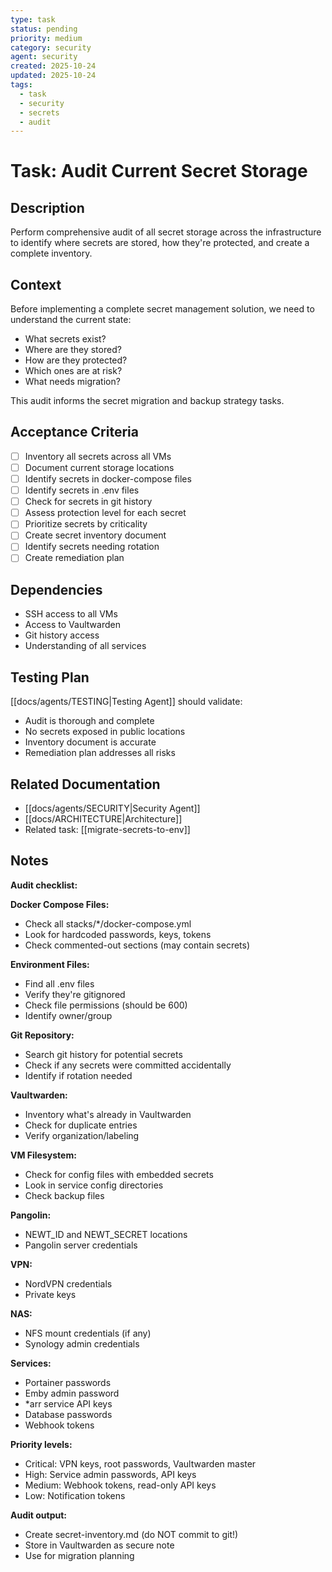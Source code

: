 ```yaml
---
type: task
status: pending
priority: medium
category: security
agent: security
created: 2025-10-24
updated: 2025-10-24
tags:
  - task
  - security
  - secrets
  - audit
---
```


# Task: Audit Current Secret Storage

## Description

Perform comprehensive audit of all secret storage across the infrastructure to identify where secrets are stored, how they're protected, and create a complete inventory.

## Context

Before implementing a complete secret management solution, we need to understand the current state:
- What secrets exist?
- Where are they stored?
- How are they protected?
- Which ones are at risk?
- What needs migration?

This audit informs the secret migration and backup strategy tasks.

## Acceptance Criteria

- [ ] Inventory all secrets across all VMs
- [ ] Document current storage locations
- [ ] Identify secrets in docker-compose files
- [ ] Identify secrets in .env files
- [ ] Check for secrets in git history
- [ ] Assess protection level for each secret
- [ ] Prioritize secrets by criticality
- [ ] Create secret inventory document
- [ ] Identify secrets needing rotation
- [ ] Create remediation plan

## Dependencies

- SSH access to all VMs
- Access to Vaultwarden
- Git history access
- Understanding of all services

## Testing Plan

[[docs/agents/TESTING|Testing Agent]] should validate:
- Audit is thorough and complete
- No secrets exposed in public locations
- Inventory document is accurate
- Remediation plan addresses all risks

## Related Documentation

- [[docs/agents/SECURITY|Security Agent]]
- [[docs/ARCHITECTURE|Architecture]]
- Related task: [[migrate-secrets-to-env]]

## Notes

**Audit checklist:**

**Docker Compose Files:**
- Check all stacks/*/docker-compose.yml
- Look for hardcoded passwords, keys, tokens
- Check commented-out sections (may contain secrets)

**Environment Files:**
- Find all .env files
- Verify they're gitignored
- Check file permissions (should be 600)
- Identify owner/group

**Git Repository:**
- Search git history for potential secrets
- Check if any secrets were committed accidentally
- Identify if rotation needed

**Vaultwarden:**
- Inventory what's already in Vaultwarden
- Check for duplicate entries
- Verify organization/labeling

**VM Filesystem:**
- Check for config files with embedded secrets
- Look in service config directories
- Check backup files

**Pangolin:**
- NEWT_ID and NEWT_SECRET locations
- Pangolin server credentials

**VPN:**
- NordVPN credentials
- Private keys

**NAS:**
- NFS mount credentials (if any)
- Synology admin credentials

**Services:**
- Portainer passwords
- Emby admin password
- *arr service API keys
- Database passwords
- Webhook tokens

**Priority levels:**
- Critical: VPN keys, root passwords, Vaultwarden master
- High: Service admin passwords, API keys
- Medium: Webhook tokens, read-only API keys
- Low: Notification tokens

**Audit output:**
- Create secret-inventory.md (do NOT commit to git!)
- Store in Vaultwarden as secure note
- Use for migration planning
